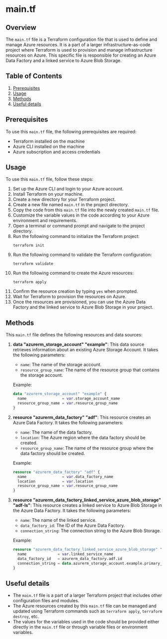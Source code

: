 # main.tf
## Overview
The `main.tf` file is a Terraform configuration file that is used to define and manage Azure resources. It is a part of a larger infrastructure-as-code project where Terraform is used to provision and manage infrastructure resources on Azure. This specific file is responsible for creating an Azure Data Factory and a linked service to Azure Blob Storage.

## Table of Contents
1. [Prerequisites](#prerequisites)
2. [Usage](#usage)
3. [Methods](#methods)
4. [Useful details](#properties)

## Prerequisites
To use this `main.tf` file, the following prerequisites are required:
- Terraform installed on the machine
- Azure CLI installed on the machine
- Azure subscription and access credentials

## Usage
To use this `main.tf` file, follow these steps:

1. Set up the Azure CLI and login to your Azure account.
2. Install Terraform on your machine.
3. Create a new directory for your Terraform project.
4. Create a new file named `main.tf` in the project directory.
5. Copy the code from this `main.tf` file into the newly created `main.tf` file.
6. Customize the variable values in the code according to your Azure environment and requirements.
7. Open a terminal or command prompt and navigate to the project directory.
8. Run the following command to initialize the Terraform project:
   ```
   terraform init
   ```
9. Run the following command to validate the Terraform configuration:
   ```
   terraform validate
   ```
10. Run the following command to create the Azure resources:
    ```
    terraform apply
    ```
11. Confirm the resource creation by typing `yes` when prompted.
12. Wait for Terraform to provision the resources on Azure.
13. Once the resources are provisioned, you can use the Azure Data Factory and the linked service to Azure Blob Storage in your project.

## Methods
This `main.tf` file defines the following resources and data sources:

1. **data "azurerm_storage_account" "example"**: This data source retrieves information about an existing Azure Storage Account. It takes the following parameters:
   - `name`: The name of the storage account.
   - `resource_group_name`: The name of the resource group that contains the storage account.
   
   Example:
   ```terraform
   data "azurerm_storage_account" "example" {
     name                = var.storage_account_name
     resource_group_name = var.resource_group_name
   }
   ```

2. **resource "azurerm_data_factory" "adf"**: This resource creates an Azure Data Factory. It takes the following parameters:
   - `name`: The name of the data factory.
   - `location`: The Azure region where the data factory should be created.
   - `resource_group_name`: The name of the resource group where the data factory should be created.
   
   Example:
   ```terraform
   resource "azurerm_data_factory" "adf" {
     name                = var.data_factory_name
     location            = var.location
     resource_group_name = var.resource_group_name
   }
   ```

3. **resource "azurerm_data_factory_linked_service_azure_blob_storage" "adf-ls"**: This resource creates a linked service to Azure Blob Storage in the Azure Data Factory. It takes the following parameters:
   - `name`: The name of the linked service.
   - `data_factory_id`: The ID of the Azure Data Factory.
   - `connection_string`: The connection string to the Azure Blob Storage.
   
   Example:
   ```terraform
   resource "azurerm_data_factory_linked_service_azure_blob_storage" "adf-ls" {
     name              = var.linked_service_name
     data_factory_id   = azurerm_data_factory.adf.id
     connection_string = data.azurerm_storage_account.example.primary_connection_string
   }
   ```

## Useful details
- The `main.tf` file is a part of a larger Terraform project that includes other configuration files and modules.
- The Azure resources created by this `main.tf` file can be managed and updated using Terraform commands such as `terraform apply`, `terraform destroy`, etc.
- The values for the variables used in the code should be provided either directly in the `main.tf` file or through variable files or environment variables.